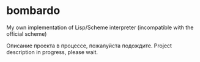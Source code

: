 # bombardo
My own implementation of Lisp/Scheme interpreter (incompatible with the official scheme)

Описание проекта в процессе, пожалуйста подождите.
Project description in progress, please wait.